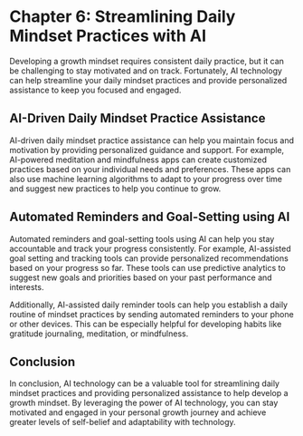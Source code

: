 Chapter 6: Streamlining Daily Mindset Practices with AI
=======================================================

Developing a growth mindset requires consistent daily practice, but it can be challenging to stay motivated and on track. Fortunately, AI technology can help streamline your daily mindset practices and provide personalized assistance to keep you focused and engaged.

AI-Driven Daily Mindset Practice Assistance
-------------------------------------------

AI-driven daily mindset practice assistance can help you maintain focus and motivation by providing personalized guidance and support. For example, AI-powered meditation and mindfulness apps can create customized practices based on your individual needs and preferences. These apps can also use machine learning algorithms to adapt to your progress over time and suggest new practices to help you continue to grow.

Automated Reminders and Goal-Setting using AI
---------------------------------------------

Automated reminders and goal-setting tools using AI can help you stay accountable and track your progress consistently. For example, AI-assisted goal setting and tracking tools can provide personalized recommendations based on your progress so far. These tools can use predictive analytics to suggest new goals and priorities based on your past performance and interests.

Additionally, AI-assisted daily reminder tools can help you establish a daily routine of mindset practices by sending automated reminders to your phone or other devices. This can be especially helpful for developing habits like gratitude journaling, meditation, or mindfulness.

Conclusion
----------

In conclusion, AI technology can be a valuable tool for streamlining daily mindset practices and providing personalized assistance to help develop a growth mindset. By leveraging the power of AI technology, you can stay motivated and engaged in your personal growth journey and achieve greater levels of self-belief and adaptability with technology.
